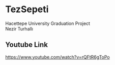 # TezSepeti 
Hacettepe University Graduation Project <br>
Nezir Turhallı
## Youtube Link
https://www.youtube.com/watch?v=rQFtR6gToPo
